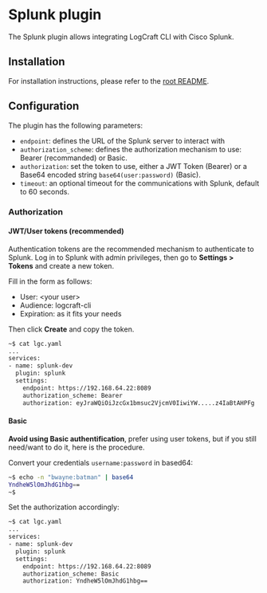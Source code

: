 # Splunk plugin

The Splunk plugin allows integrating LogCraft CLI with Cisco Splunk.

## Installation

For installation instructions, please refer to the [root README](../README.md).

## Configuration

The plugin has the following parameters:

- `endpoint`: defines the URL of the Splunk server to interact with
- `authorization_scheme`: defines the authorization mechanism to use: Bearer (recommanded) or Basic.
- `authorization`: set the token to use, either a JWT Token (Bearer) or a Base64 encoded string `base64(user:password)` (Basic).
- `timeout`: an optional timeout for the communications with Splunk, default to 60 seconds.

### Authorization

#### JWT/User tokens (recommended)
Authentication tokens are the recommended mechanism to authenticate to Splunk.
Log in to Splunk with admin privileges, then go to **Settings > Tokens** and create a new token.

Fill in the form as follows:
- User: &lt;your user&gt;
- Audience: logcraft-cli
- Expiration: as it fits your needs

Then click **Create** and copy the token.


```bash
~$ cat lgc.yaml
...
services:
- name: splunk-dev
  plugin: splunk
  settings:
    endpoint: https://192.168.64.22:8089
    authorization_scheme: Bearer
    authorization: eyJraWQiOiJzcGx1bmsuc2VjcmV0IiwiYW.....z4IaBtAHPFg
```

#### Basic

**Avoid using Basic authentification**, prefer using user tokens, but if you still need/want to do it, here is the procedure.

Convert your credentials `username:password` in based64:

```bash
~$ echo -n "bwayne:batman" | base64
YndheW5lOmJhdG1hbg==
~$
```

Set the authorization accordingly:

```bash
~$ cat lgc.yaml
...
services:
- name: splunk-dev
  plugin: splunk
  settings:
    endpoint: https://192.168.64.22:8089
    authorization_scheme: Basic
    authorization: YndheW5lOmJhdG1hbg==
```
